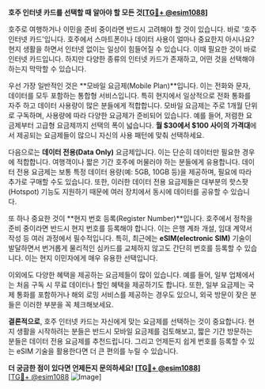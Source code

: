 **호주 인터넷 카드를 선택할 때 알아야 할 모든 것[[TG💪+ @esim1088](https://t.me/s/esim1088)]**

호주로 여행하거나 이민을 준비 중이라면 반드시 고려해야 할 것이 있습니다. 바로 '호주 인터넷 카드'입니다. 호주에서 스마트폰이나 데이터 사용이 얼마나 중요한지 아시나요? 현지 생활을 하면서 인터넷 없이는 일상이 힘들어질 수 있습니다. 이때 필요한 것이 바로 인터넷 카드입니다. 하지만 다양한 종류의 인터넷 카드가 존재하고, 어떤 것을 선택해야 하는지 막막할 수 있습니다.

우선 가장 일반적인 것은 **모바일 요금제(Mobile Plan)**입니다. 이는 전화와 문자, 데이터를 모두 포함하는 통합형 서비스입니다. 특히 현지에서 일상적으로 전화 통화를 자주 하고 데이터 사용량이 많은 분들에게 적합합니다. 모바일 요금제는 주로 1개월 단위로 구독하며, 사용량에 따라 다양한 요금제가 준비되어 있습니다. 예를 들어, 저렴한 요금제부터 고급형 요금제까지 선택의 폭이 넓습니다. **월 $30에서 $100 사이의 가격대**에서 제공되는 요금제들이 많으니 자신의 사용 패턴에 맞춰 선택하세요.

다음으로는 **데이터 전용(Data Only)** 요금제입니다. 이는 단순히 데이터만 필요한 경우에 적합합니다. 여행객이나 짧은 기간 호주에 머물러야 하는 분들에게 유용합니다. 데이터 전용 요금제는 보통 특정 데이터 용량(예: 5GB, 10GB 등)을 제공하며, 필요에 따라 추가로 구매할 수도 있습니다. 또한, 이러한 데이터 전용 요금제들은 대부분의 핫스팟(Hotspot) 기능도 지원하기 때문에 여러 장치에서 동시에 데이터를 공유할 수 있습니다.

또 하나 중요한 것이 **현지 번호 등록(Register Number)**입니다. 호주에서 정착을 준비 중이라면 반드시 현지 번호를 등록해야 합니다. 이는 은행 계좌 개설, 임대 계약서 작성 등 여러 과정에서 필수적입니다. 특히, 최근에는 **eSIM(electronic SIM)** 기술이 발달하면서 번거롭게 물리적인 심카드를 교체하지 않고도 간단히 번호를 등록할 수 있습니다. 이는 현지 이민자에게 매우 유용한 선택입니다.

이외에도 다양한 혜택을 제공하는 요금제들이 많이 있습니다. 예를 들어, 일부 업체에서는 처음 구독 시 무료 데이터나 할인 혜택을 제공하기도 합니다. 또한, 일부 요금제는 국제 통화를 포함하거나 해외 로밍 서비스를 제공하는 경우도 있으니, 외국 방문이 잦은 분들은 이러한 부분을 꼭 체크해보세요.

**결론적으로**, 호주 인터넷 카드는 자신에게 맞는 요금제를 선택하는 것이 중요합니다. 현지 생활을 시작하려는 분들은 반드시 모바일 요금제를 검토해보고, 짧은 기간 방문하는 분들은 데이터 전용 요금제를 추천드립니다. 그리고 언제든지 쉽게 번호를 등록할 수 있는 eSIM 기술을 활용한다면 더 큰 편의를 누릴 수 있습니다.

**더 궁금한 점이 있다면 언제든지 문의하세요! [[TG💪+ @esim1088](https://t.me/s/esim1088)]**  
[[TG💪+ @esim1088](https://t.me/s/esim1088) ![Image](https://i.postimg.cc/Y0z9fWf4/image.png)]